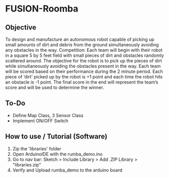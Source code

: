 # FUSION-Roomba

## Objective

To design and manufacture an autonomous robot capable of picking up small amounts of dirt and debris from the ground simultaneously avoiding any obstacles in the way.
Competition:
Each team will begin with their robot in a square 5 by 5 feet field with small pieces of dirt and obstacles randomly scattered around. The objective for the robot is to pick up the pieces of dirt while simultaneously avoiding the obstacles present in the way. Each team will be scored based on their performance during the 2 minute period. Each piece of ‘dirt’ picked up by the robot is +1 point and each time the robot hits an obstacle is -1 point. The final score in the end will represent the team’s score and will be used to determine the winner. 



## To-Do
- Define Map Class, 3 Sensor Class
- Implement ON/OFF Switch

## How to use / Tutorial (Software)

1. Zip the 'libraries' folder
2. Open ArduinoIDE with the rumba_demo.ino
3. Go to nav bar: Sketch > Include Library > Add .ZIP Library > "libraries.zip"
4. Verify and Upload rumba_demo to the arduino board

